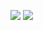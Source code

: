 ![](https://images.uncyc.org/pt/c/c7/Distraction_Dance.gif)
![](https://images.uncyc.org/pt/c/c7/Distraction_Dance.gif)
